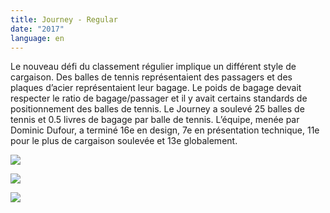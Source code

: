 ```yaml
---
title: Journey - Regular
date: "2017"
language: en
---
```

Le nouveau défi du classement régulier implique un différent style de cargaison. Des balles de tennis représentaient des passagers et des plaques d’acier représentaient leur bagage. Le poids de bagage devait respecter le ratio de bagage/passager et il y avait certains standards de positionnement des balles de tennis. Le Journey a soulevé 25 balles de tennis et 0.5 livres de bagage par balle de tennis. L’équipe, menée par Dominic Dufour, a terminé 16e en design, 7e en présentation technique, 11e pour le plus de cargaison soulevée et 13e globalement. 

![](https://res.cloudinary.com/decninixz/image/upload/v1595354333/Photo_from_Dominc_2_uiuflv.jpg)

![](https://res.cloudinary.com/decninixz/image/upload/v1595354333/Photo_from_Dominc_3_wj1qcp.jpg)

![](https://res.cloudinary.com/decninixz/image/upload/v1595354333/Photo_from_Dominc_4_wrkivx.jpg)